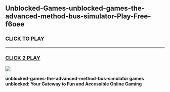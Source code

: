 
## Unblocked-Games-unblocked-games-the-advanced-method-bus-simulator-Play-Free-f6oee
<h3>
<a href="https://premium76.site?title=unblocked-games-the-advanced-method-bus-simulator&ref=20A">CLICK TO PLAY</a></h3>
<hr>

<h3>
<a href="https://premium76.site?title=unblocked-games-the-advanced-method-bus-simulator&ref=20A">CLICK 2 PLAY</a>
  
</h3>

<a href="https://premium76.site?title=unblocked-games-the-advanced-method-bus-simulator&ref=20A"><img src="https://clearcache.store/games.png"></a>


**unblocked-games-the-advanced-method-bus-simulator games unblocked: Your Gateway to Fun and Accessible Online Gaming**
